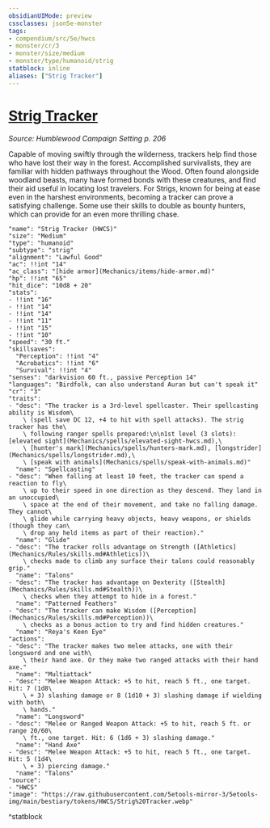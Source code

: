 ```yaml
---
obsidianUIMode: preview
cssclasses: json5e-monster
tags:
- compendium/src/5e/hwcs
- monster/cr/3
- monster/size/medium
- monster/type/humanoid/strig
statblock: inline
aliases: ["Strig Tracker"]
---
```

# [Strig Tracker](Mechanics\bestiary\humanoid/strig-tracker-hwcs.md)
*Source: Humblewood Campaign Setting p. 206*  

Capable of moving swiftly through the wilderness, trackers help find those who have lost their way in the forest. Accomplished survivalists, they are familiar with hidden pathways throughout the Wood. Often found alongside woodland beasts, many have formed bonds with these creatures, and find their aid useful in locating lost travelers. For Strigs, known for being at ease even in the harshest environments, becoming a tracker can prove a satisfying challenge. Some use their skills to double as bounty hunters, which can provide for an even more thrilling chase.

```statblock
"name": "Strig Tracker (HWCS)"
"size": "Medium"
"type": "humanoid"
"subtype": "strig"
"alignment": "Lawful Good"
"ac": !!int "14"
"ac_class": "[hide armor](Mechanics/items/hide-armor.md)"
"hp": !!int "65"
"hit_dice": "10d8 + 20"
"stats":
- !!int "16"
- !!int "14"
- !!int "14"
- !!int "11"
- !!int "15"
- !!int "10"
"speed": "30 ft."
"skillsaves":
  "Perception": !!int "4"
  "Acrobatics": !!int "6"
  "Survival": !!int "4"
"senses": "darkvision 60 ft., passive Perception 14"
"languages": "Birdfolk, can also understand Auran but can't speak it"
"cr": "3"
"traits":
- "desc": "The tracker is a 3rd-level spellcaster. Their spellcasting ability is Wisdom\
    \ (spell save DC 12, +4 to hit with spell attacks). The strig tracker has the\
    \ following ranger spells prepared:\n\n1st level (3 slots): [elevated sight](Mechanics/spells/elevated-sight-hwcs.md),\
    \ [hunter's mark](Mechanics/spells/hunters-mark.md), [longstrider](Mechanics/spells/longstrider.md),\
    \ [speak with animals](Mechanics/spells/speak-with-animals.md)"
  "name": "Spellcasting"
- "desc": "When falling at least 10 feet, the tracker can spend a reaction to fly\
    \ up to their speed in one direction as they descend. They land in an unoccupied\
    \ space at the end of their movement, and take no falling damage. They cannot\
    \ glide while carrying heavy objects, heavy weapons, or shields (though they can\
    \ drop any held items as part of their reaction)."
  "name": "Glide"
- "desc": "The tracker rolls advantage on Strength ([Athletics](Mechanics/Rules/skills.md#Athletics))\
    \ checks made to climb any surface their talons could reasonably grip."
  "name": "Talons"
- "desc": "The tracker has advantage on Dexterity ([Stealth](Mechanics/Rules/skills.md#Stealth))\
    \ checks when they attempt to hide in a forest."
  "name": "Patterned Feathers"
- "desc": "The tracker can make Wisdom ([Perception](Mechanics/Rules/skills.md#Perception))\
    \ checks as a bonus action to try and find hidden creatures."
  "name": "Reya's Keen Eye"
"actions":
- "desc": "The tracker makes two melee attacks, one with their longsword and one with\
    \ their hand axe. Or they make two ranged attacks with their hand axe."
  "name": "Multiattack"
- "desc": "Melee Weapon Attack: +5 to hit, reach 5 ft., one target. Hit: 7 (1d8\
    \ + 3) slashing damage or 8 (1d10 + 3) slashing damage if wielding with both\
    \ hands."
  "name": "Longsword"
- "desc": "Melee or Ranged Weapon Attack: +5 to hit, reach 5 ft. or range 20/60\
    \ ft., one target. Hit: 6 (1d6 + 3) slashing damage."
  "name": "Hand Axe"
- "desc": "Melee Weapon Attack: +5 to hit, reach 5 ft., one target. Hit: 5 (1d4\
    \ + 3) piercing damage."
  "name": "Talons"
"source":
- "HWCS"
"image": "https://raw.githubusercontent.com/5etools-mirror-3/5etools-img/main/bestiary/tokens/HWCS/Strig%20Tracker.webp"
```
^statblock
